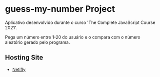 # guess-my-number Project

Aplicativo desenvolvido durante o curso 'The Complete JavaScript Course 2021'.

Pega um número entre 1-20 do usuário e o compara com o número aleatório gerado pelo programa.

## Hosting Site

- [Netifly](https://guessmynumber21.netlify.app/)
